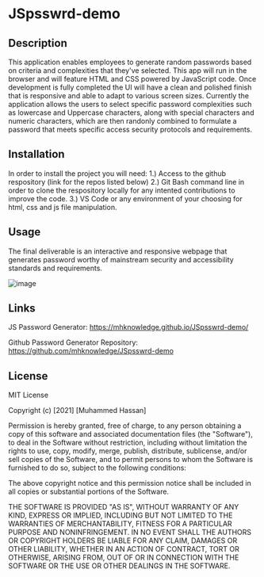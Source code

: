 # JSpsswrd-demo

## Description

This application enables employees to generate random passwords based on criteria and complexities that they've selected.  This app will run in the browser and will feature HTML and CSS powered by JavaScript code.  Once development is fully completed the UI will have a clean and polished finish that is responsive and able to adapt to various screen sizes.  Currently the application allows the users to select specific password complexities such as lowercase and Uppercase characters, along with special characters and numeric characters, which are then randonly combined to formulate a password that meets specific access security protocols and requirements.

## Installation

In order to install the project you will need:
1.) Access to the github respository (link for the repos listed below)
2.) Git Bash command line in order to clone the respository locally for any intented contributions to improve the code.
3.) VS Code or any environment of your choosing for html, css and js file manipulation.

## Usage
The final deliverable  is an interactive and responsive webpage that generates password worthy of mainstream security and accessibility standards and requirements.

![image](https://user-images.githubusercontent.com/79174643/111916843-4afdd580-8a53-11eb-9f7e-00c1667ca5e5.png)

## Links
JS Password Generator: https://mhknowledge.github.io/JSpsswrd-demo/

Github Password Generator Repository: https://github.com/mhknowledge/JSpsswrd-demo

## License
MIT License

Copyright (c) [2021] [Muhammed Hassan]

Permission is hereby granted, free of charge, to any person obtaining a copy
of this software and associated documentation files (the "Software"), to deal
in the Software without restriction, including without limitation the rights
to use, copy, modify, merge, publish, distribute, sublicense, and/or sell
copies of the Software, and to permit persons to whom the Software is
furnished to do so, subject to the following conditions:

The above copyright notice and this permission notice shall be included in all
copies or substantial portions of the Software.

THE SOFTWARE IS PROVIDED "AS IS", WITHOUT WARRANTY OF ANY KIND, EXPRESS OR
IMPLIED, INCLUDING BUT NOT LIMITED TO THE WARRANTIES OF MERCHANTABILITY,
FITNESS FOR A PARTICULAR PURPOSE AND NONINFRINGEMENT. IN NO EVENT SHALL THE
AUTHORS OR COPYRIGHT HOLDERS BE LIABLE FOR ANY CLAIM, DAMAGES OR OTHER
LIABILITY, WHETHER IN AN ACTION OF CONTRACT, TORT OR OTHERWISE, ARISING FROM,
OUT OF OR IN CONNECTION WITH THE SOFTWARE OR THE USE OR OTHER DEALINGS IN THE
SOFTWARE.